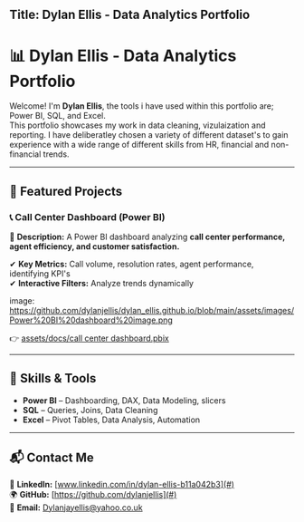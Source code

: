 Title: Dylan Ellis - Data Analytics Portfolio
---

# 📊 Dylan Ellis - Data Analytics Portfolio

Welcome! I'm **Dylan Ellis**, the tools i have used within this portfolio are; Power BI, SQL, and Excel.  
This portfolio showcases my work in data cleaning, vizulaization and reporting. I have deliberatley chosen 
a variety of different dataset's to gain experience with a wide range of different skills from HR, financial and non-financial trends.

---

## 🔹 Featured Projects  

### 📞 Call Center Dashboard (Power BI)  
📌 **Description:** A Power BI dashboard analyzing **call center performance, agent efficiency, and customer satisfaction.**  

✔ **Key Metrics:** Call volume, resolution rates, agent performance, identifying KPI's  
✔ **Interactive Filters:** Analyze trends dynamically 

image: https://github.com/dylanjellis/dylan_ellis.github.io/blob/main/assets/images/Power%20BI%20dashboard%20image.png

👉 [assets/docs/call center dashboard.pbix](#)  

---

## 🚀 Skills & Tools  

- **Power BI** – Dashboarding, DAX, Data Modeling, slicers  
- **SQL** – Queries, Joins, Data Cleaning  
- **Excel** – Pivot Tables, Data Analysis, Automation  

---

## 📬 Contact Me  

📎 **LinkedIn:** [www.linkedin.com/in/dylan-ellis-b11a042b3](#)  
🌍 **GitHub:** [https://github.com/dylanjellis](#)  
📧 **Email:** [Dylanjayellis@yahoo.co.uk](#)  
